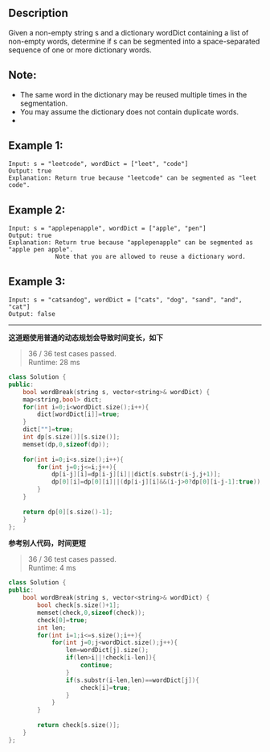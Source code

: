 ## Description
Given a non-empty string s and a dictionary wordDict containing a list of non-empty words, determine if s can be segmented into a space-separated sequence of one or more dictionary words.

## Note:

* The same word in the dictionary may be reused multiple times in the segmentation.
* You may assume the dictionary does not contain duplicate words.
* 
## Example 1:
```
Input: s = "leetcode", wordDict = ["leet", "code"]
Output: true
Explanation: Return true because "leetcode" can be segmented as "leet code".
```

## Example 2:
```
Input: s = "applepenapple", wordDict = ["apple", "pen"]
Output: true
Explanation: Return true because "applepenapple" can be segmented as "apple pen apple".
             Note that you are allowed to reuse a dictionary word.
```

## Example 3:
```
Input: s = "catsandog", wordDict = ["cats", "dog", "sand", "and", "cat"]
Output: false
```

---
**这道题使用普通的动态规划会导致时间变长，如下**
> 36 / 36 test cases passed.  
> Runtime: 28 ms
```c++
class Solution {
public:
    bool wordBreak(string s, vector<string>& wordDict) {
    map<string,bool> dict;
    for(int i=0;i<wordDict.size();i++){
        dict[wordDict[i]]=true;
    }
    dict[""]=true;
    int dp[s.size()][s.size()];
    memset(dp,0,sizeof(dp));
    
    for(int i=0;i<s.size();i++){
        for(int j=0;j<=i;j++){
            dp[i-j][i]=dp[i-j][i]||dict[s.substr(i-j,j+1)];
            dp[0][i]=dp[0][i]||(dp[i-j][i]&&(i-j>0?dp[0][i-j-1]:true));
        }
    }
    
    return dp[0][s.size()-1];
    }
};
```

**参考别人代码，时间更短**
> 36 / 36 test cases passed.  
> Runtime: 4 ms

```c++
class Solution {
public:
    bool wordBreak(string s, vector<string>& wordDict) {
        bool check[s.size()+1];
        memset(check,0,sizeof(check));
        check[0]=true;
        int len;
        for(int i=1;i<=s.size();i++){
            for(int j=0;j<wordDict.size();j++){
                len=wordDict[j].size();
                if(len>i||!check[i-len]){
                    continue;
                }
                if(s.substr(i-len,len)==wordDict[j]){
                    check[i]=true;
                }
            }
        }
        
        return check[s.size()];
    }
};
```